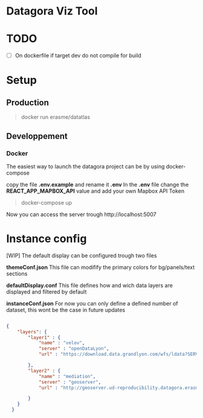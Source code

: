 # Datagora Viz Tool


# TODO
- [ ] On dockerfile if target dev do not compile for build

# Setup

## Production
> docker run erasme/datatlas
## Developpement

### Docker
The easiest way to launch the datagora project can be by using docker-compose

copy the file **.env.example** and rename it **.env**
In the **.env** file change the **REACT_APP_MAPBOX_API** value and add your own Mapbox API Token


> docker-compose up

Now you can access the server trough http://localhost:5007

 

 # Instance config
 [WIP]
 The default display can be configured trough two files
 
 **themeConf.json**
 This file can modifify the primary colors for bg/panels/text sections

 **defaultDisplay.conf**
 This file defines how and wich data layers are displayed and filtered by default


**instanceConf.json**
For now you can only define a defined number of dataset, this wont be the case in future updates

```json

{
    "layers": {
        "layer1" : {
            "name" : "velov",
            "server" : "openDataLyon",
            "url" : "https://download.data.grandlyon.com/wfs/ldata?SERVICE=WFS&VERSION=2.0.0&request=GetFeature&typename=velov.stations&outputFormat=application/json;%20subtype=geojson&SRSNAME=EPSG:4171&startIndex=0&count=100"

        },
        "layer2" : {
            "name" : "mediation",
            "server" : "geoserver",
            "url" : "http://geoserver.ud-reproducibility.datagora.erasme.org/geoserver/erasme/ows?service=WFS&version=1.0.0&request=GetFeature&typeName=erasme%3Amediation&maxFeatures=50&outputFormat=application%2Fjson"

        }
    }
  }


```

